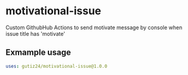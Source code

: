 # motivational-issue
Custom GithubHub Actions to send motivate message by console when issue title has 'motivate'

## Exmample usage

```yaml
uses: gutiz24/motivational-issue@1.0.0
```
